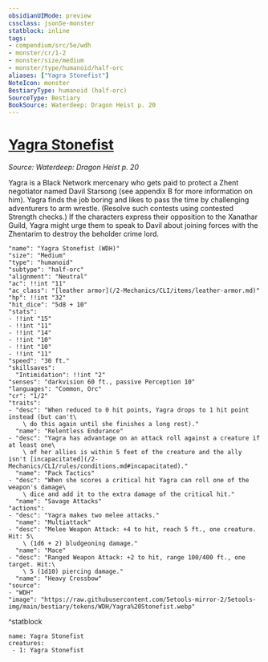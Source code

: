 ```yaml
---
obsidianUIMode: preview
cssclass: json5e-monster
statblock: inline
tags:
- compendium/src/5e/wdh
- monster/cr/1-2
- monster/size/medium
- monster/type/humanoid/half-orc
aliases: ["Yagra Stonefist"]
NoteIcon: monster
BestiaryType: humanoid (half-orc)
SourceType: Bestiary
BookSource: Waterdeep: Dragon Heist p. 20
---
```

# [Yagra Stonefist](2-Mechanics\CLI\bestiary\npc/yagra-stonefist-wdh.md)
*Source: Waterdeep: Dragon Heist p. 20*  

Yagra is a Black Network mercenary who gets paid to protect a Zhent negotiator named Davil Starsong (see appendix B for more information on him). Yagra finds the job boring and likes to pass the time by challenging adventurers to arm wrestle. (Resolve such contests using contested Strength checks.) If the characters express their opposition to the Xanathar Guild, Yagra might urge them to speak to Davil about joining forces with the Zhentarim to destroy the beholder crime lord.

```statblock
"name": "Yagra Stonefist (WDH)"
"size": "Medium"
"type": "humanoid"
"subtype": "half-orc"
"alignment": "Neutral"
"ac": !!int "11"
"ac_class": "[leather armor](/2-Mechanics/CLI/items/leather-armor.md)"
"hp": !!int "32"
"hit_dice": "5d8 + 10"
"stats":
- !!int "15"
- !!int "11"
- !!int "14"
- !!int "10"
- !!int "10"
- !!int "11"
"speed": "30 ft."
"skillsaves":
  "Intimidation": !!int "2"
"senses": "darkvision 60 ft., passive Perception 10"
"languages": "Common, Orc"
"cr": "1/2"
"traits":
- "desc": "When reduced to 0 hit points, Yagra drops to 1 hit point instead (but can't\
    \ do this again until she finishes a long rest)."
  "name": "Relentless Endurance"
- "desc": "Yagra has advantage on an attack roll against a creature if at least one\
    \ of her allies is within 5 feet of the creature and the ally isn't [incapacitated](/2-Mechanics/CLI/rules/conditions.md#incapacitated)."
  "name": "Pack Tactics"
- "desc": "When she scores a critical hit Yagra can roll one of the weapon's damage\
    \ dice and add it to the extra damage of the critical hit."
  "name": "Savage Attacks"
"actions":
- "desc": "Yagra makes two melee attacks."
  "name": "Multiattack"
- "desc": "Melee Weapon Attack: +4 to hit, reach 5 ft., one creature. Hit: 5\
    \ (1d6 + 2) bludgeoning damage."
  "name": "Mace"
- "desc": "Ranged Weapon Attack: +2 to hit, range 100/400 ft., one target. Hit:\
    \ 5 (1d10) piercing damage."
  "name": "Heavy Crossbow"
"source":
- "WDH"
"image": "https://raw.githubusercontent.com/5etools-mirror-2/5etools-img/main/bestiary/tokens/WDH/Yagra%20Stonefist.webp"
```
^statblock

```encounter-table
name: Yagra Stonefist
creatures:
 - 1: Yagra Stonefist
```